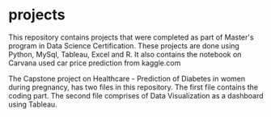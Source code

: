 # projects

This repository contains projects that were completed as part of Master's program in Data Science Certification. 
These projects are done using Python, MySql, Tableau, Excel and R. 
It also contains the notebook on Carvana used car price prediction from kaggle.com 

The Capstone project on Healthcare - Prediction of Diabetes in women during pregnancy, has two files in this repository. The first file contains the coding part. The second file comprises of Data Visualization as a dashboard using Tableau.
